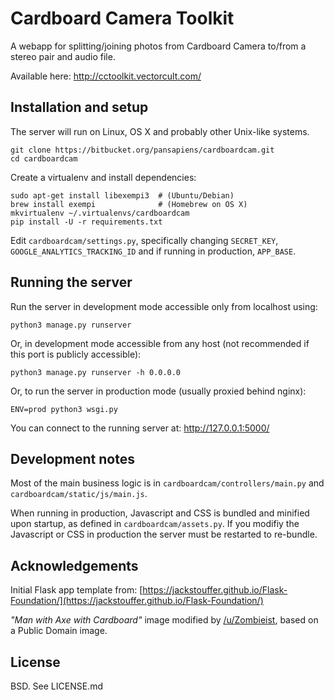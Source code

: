 # Cardboard Camera Toolkit

A webapp for splitting/joining photos from Cardboard Camera to/from a stereo pair and audio file.

Available here: http://cctoolkit.vectorcult.com/

## Installation and setup

The server will run on Linux, OS X and probably other Unix-like systems.

```
git clone https://bitbucket.org/pansapiens/cardboardcam.git
cd cardboardcam
```

Create a virtualenv and install dependencies:

```
sudo apt-get install libexempi3  # (Ubuntu/Debian)
brew install exempi              # (Homebrew on OS X)
mkvirtualenv ~/.virtualenvs/cardboardcam
pip install -U -r requirements.txt
```

Edit `cardboardcam/settings.py`, specifically changing `SECRET_KEY`, `GOOGLE_ANALYTICS_TRACKING_ID` and if running in production, `APP_BASE`.

## Running the server

Run the server in development mode accessible only from localhost using:

```
python3 manage.py runserver
```

Or, in development mode accessible from any host (not recommended if this port is publicly accessible):
```
python3 manage.py runserver -h 0.0.0.0
```

Or, to run the server in production mode (usually proxied behind nginx):
```
ENV=prod python3 wsgi.py
```

You can connect to the running server at: http://127.0.0.1:5000/ 

## Development notes

Most of the main business logic is in `cardboardcam/controllers/main.py` and `cardboardcam/static/js/main.js`.

When running in production, Javascript and CSS is bundled and minified upon startup, as defined in `cardboardcam/assets.py`.
If you modifiy the Javascript or CSS in production the server must be restarted to re-bundle.

## Acknowledgements

Initial Flask app template from: 
[https://jackstouffer.github.io/Flask-Foundation/](https://jackstouffer.github.io/Flask-Foundation/)

_"Man with Axe with Cardboard"_ image modified by [/u/Zombieist](https://www.reddit.com/u/Zombieist), based on a Public Domain image.

## License

BSD. See LICENSE.md
